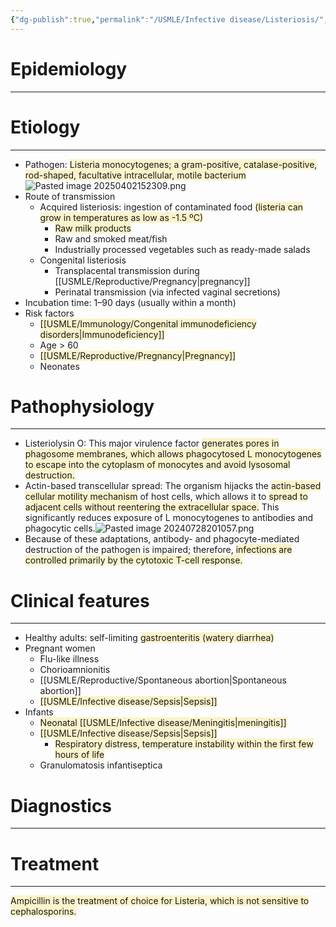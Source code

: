 ```yaml
---
{"dg-publish":true,"permalink":"/USMLE/Infective disease/Listeriosis/","tags":["t2"]}
---
```


# Epidemiology
---


# Etiology
---
- Pathogen: <span style="background:rgba(240, 200, 0, 0.2)">Listeria monocytogenes; a gram-positive, catalase-positive, rod-shaped, facultative intracellular, motile bacterium</span>![Pasted image 20250402152309.png](/img/user/appendix/Pasted%20image%2020250402152309.png)
- Route of transmission
	- Acquired listeriosis: ingestion of contaminated food <span style="background:rgba(240, 200, 0, 0.2)">(listeria can grow in temperatures as low as -1.5 ºC) </span>
		- <span style="background:rgba(240, 200, 0, 0.2)">Raw milk products</span>
		- Raw and smoked meat/fish
		- Industrially processed vegetables such as ready-made salads
	- Congenital listeriosis 
		- Transplacental transmission during [[USMLE/Reproductive/Pregnancy\|pregnancy]]
		- Perinatal transmission (via infected vaginal secretions)
- Incubation time: 1–90 days (usually within a month) 
- Risk factors
	- <span style="background:rgba(240, 200, 0, 0.2)">[[USMLE/Immunology/Congenital immunodeficiency disorders\|Immunodeficiency]]</span>
	- Age > 60
	- <span style="background:rgba(240, 200, 0, 0.2)">[[USMLE/Reproductive/Pregnancy\|Pregnancy]]</span>
	- Neonates

# Pathophysiology
---
- Listeriolysin O:  This major virulence factor <span style="background:rgba(240, 200, 0, 0.2)">generates pores in phagosome membranes, which allows phagocytosed L monocytogenes to escape into the cytoplasm of monocytes and avoid lysosomal destruction.</span>
- Actin-based transcellular spread:  The organism hijacks the <span style="background:rgba(240, 200, 0, 0.2)">actin-based cellular motility mechanism</span> of host cells, which allows it to <span style="background:rgba(240, 200, 0, 0.2)">spread to adjacent cells without reentering the extracellular space.</span>  This significantly reduces exposure of L monocytogenes to antibodies and phagocytic cells.![Pasted image 20240728201057.png](/img/user/appendix/Pasted%20image%2020240728201057.png)
- Because of these adaptations, antibody- and phagocyte-mediated destruction of the pathogen is impaired; therefore, <span style="background:rgba(240, 200, 0, 0.2)">infections are controlled primarily by the cytotoxic T-cell response.</span>

# Clinical features
---
- Healthy adults: self-limiting <span style="background:rgba(240, 200, 0, 0.2)">gastroenteritis (watery diarrhea)</span>
- Pregnant women
	- Flu-like illness
	- Chorioamnionitis
	- [[USMLE/Reproductive/Spontaneous abortion\|Spontaneous abortion]]
	- <span style="background:rgba(240, 200, 0, 0.2)">[[USMLE/Infective disease/Sepsis\|Sepsis]]</span>
- Infants
	- <span style="background:rgba(240, 200, 0, 0.2)">Neonatal [[USMLE/Infective disease/Meningitis\|meningitis]]</span>
	- <span style="background:rgba(240, 200, 0, 0.2)">[[USMLE/Infective disease/Sepsis\|Sepsis]]</span>
		- <span style="background:rgba(240, 200, 0, 0.2)">Respiratory distress, temperature instability within the first few hours of life</span>
	- Granulomatosis infantiseptica

# Diagnostics
---


# Treatment
---
<span style="background:rgba(240, 200, 0, 0.2)">Ampicillin is the treatment of choice for Listeria, which is not sensitive to cephalosporins.</span>
